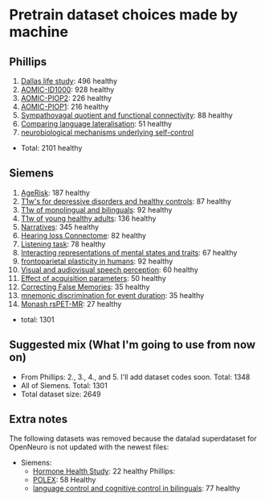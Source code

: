 # Pretrain dataset choices made by machine

## Phillips

1. [Dallas life study](https://openneuro.org/datasets/ds004856/versions/1.0.4): 496 healthy
2. [AOMIC-ID1000](https://openneuro.org/datasets/ds003097/versions/2.0.0): 928 healthy
3. [AOMIC-PIOP2](https://openneuro.org/datasets/ds002790/versions/2.0.0): 226 healthy
4. [AOMIC-PIOP1](https://openneuro.org/datasets/ds002785/versions/2.0.0): 216 healthy
5. [Sympathovagal quotient and functional connectivity](https://openneuro.org/datasets/ds004648/versions/1.0.0): 88 healthy
6. [Comparing language lateralisation](https://openneuro.org/datasets/ds004073/versions/1.0.1): 51 healthy
7. [neurobiological mechanisms underlying self-control](https://openneuro.org/datasets/ds002643/versions/1.1.0)

- Total: 2101 healthy

## Siemens

1. [AgeRisk](https://openneuro.org/datasets/ds004711/versions/1.0.0): 187 healthy
2. [T1w's for depressive disorders and healthy controls](https://openneuro.org/datasets/ds003653/versions/1.0.0): 87 healthy
3. [T1w of monolingual and bilinguals](https://openneuro.org/datasets/ds001747/versions/1.1.0): 92 healthy
4. [T1w of young healthy adults](https://openneuro.org/datasets/ds003826/versions/3.0.1): 136 healthy
5. [Narratives](https://openneuro.org/datasets/ds002345/versions/1.1.4): 345 healthy
6. [Hearing loss Connectome](https://openneuro.org/datasets/ds005026/versions/1.0.0): 82 healthy
7. [Listening task](https://openneuro.org/datasets/ds004285/versions/1.0.0): 78 healthy
8. [Interacting representations of mental states and traits](https://openneuro.org/datasets/ds004217/versions/1.0.0): 67 healthy
9. [frontoparietal plasticity in humans](https://openneuro.org/datasets/ds003849/versions/1.0.0): 92 healthy
10. [Visual and audiovisual speech perception](https://openneuro.org/datasets/ds003717/versions/1.1.0): 60 healthy
11. [Effect of acquisition parameters](https://openneuro.org/datasets/ds004499/versions/1.0.3): 50 healthy
12. [Correcting False Memories](https://openneuro.org/datasets/ds002242/versions/1.0.0): 35 healthy
13. [mnemonic discrimination for event duration](https://openneuro.org/datasets/ds002655/versions/1.0.1): 35 healthy
14. [Monash rsPET-MR](https://openneuro.org/datasets/ds002898/versions/1.4.2): 27 healthy

- total: 1301

## Suggested mix (What I'm going to use from now on)

- From Phillips: 2., 3., 4., and 5. I'll add dataset codes soon. Total: 1348
- All of Siemens. Total: 1301
- Total dataset size: 2649

## Extra notes

The following datasets was removed because the datalad superdataset for OpenNeuro is not updated with the newest files:

- Siemens:
  - [Hormone Health Study](https://openneuro.org/datasets/ds005360/versions/1.0.0): 22 healthy
Phillips:
  - [POLEX](https://openneuro.org/datasets/ds005375/versions/1.0.0): 58 Healthy
  - [language control and cognitive control in bilinguals](https://openneuro.org/datasets/ds005455/versions/1.1.5): 77 healthy
